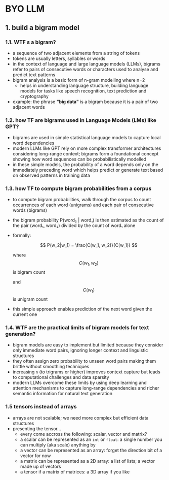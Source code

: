 # BYO LLM

## 1. build a bigram model
### 1.1. WTF s a bigram?
* a sequence of two adjacent elements from a string of tokens
* tokens are usually letters, syllables or words
* in the context of language and large language models (LLMs), bigrams refer to pairs of consecutive words or characters used to analyse and predict text patterns
* bigram analysis is a basic form of n-gram modelling where n=2
    - helps in understanding language structure, building language models for tasks like speech recognition, text prediction and cryptography
* example: the phrase **"big data"** is a bigram because it is a pair of two adjacent words
### 1.2. how TF  are bigrams used in Language Models (LMs) like GPT?
* bigrams are  used in simple statistical language models to capture local word dependencies
* modern LLMs like GPT rely on more complex transformer architectures considering long-range context; bigrams form a foundational concept showing how word sequences can be probabilistically modelled
* in these simple models, the probability of a word depends only on the immediately preceding word which helps predict or generate text based on observed patterns in training data
### 1.3. how TF to compute bigram probabilities from a corpus
* to compute bigram probabilities, walk through the corpus to count occurrences of each word (unigrams) and each pair of consecutive words (bigrams)
* the bigram probability P(word₂ | word₁) is then estimated as the count of the pair (word₁, word₂) divided by the count of word₁ alone
* formally:
    
    $$ P(w_2|w_1) = \frac{C(w_1, w_2)}{C(w_1)} $$

    where $$C(w_1, w_2)$$ is bigram count
    
    and $$C(w_1)$$ is unigram count
    
* this simple approach enables prediction of the next word given the current one

### 1.4. WTF are the practical limits of bigram models for text generation?
* bigram models are easy to implement but limited because they consider only immediate word pairs, ignoring longer context and linguistic structures
* they often assign zero probability to unseen word pairs making them brittle without smoothing techniques
* increasing `n` (to trigrams or higher) improves context capture but leads to computational challenges and data sparsity
* modern LLMs overcome these limits by using deep learning and attention mechanisms to capture long-range dependencies and richer semantic information for natural text generation

### 1.5 tensors instead of arrays
* arrays are not scalable; we need more complex but efficient data structures
* presenting the tensor...
    - every come accross the following: scalar, vector and matrix?
    - a scalar can be represented as an `int` or `float`: a single number you can multiply (aka scale) anything by
    - a vector can be represented as an array: forget the direction bit of a vector for now
    - a matrix can be represented as a 2D array: a list of lists; a vector made up of vectors
    - a tensor if a matrix of matrices: a 3D array if you like
